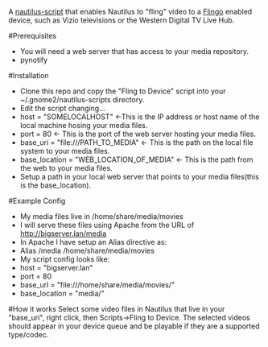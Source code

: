 A [nautilus-script](https://help.ubuntu.com/community/NautilusScriptsHowto) that enables Nautilus to "fling" video to a [Flingo](http://flingo.org) enabled device, such as Vizio televisions or the Western Digital TV Live Hub.

#Prerequisites
 - You will need a web server that has access to your media repository.
 - pynotify

#Installation
 - Clone this repo and copy the "Fling to Device" script into your ~/.gnome2/nautilus-scripts directory.
 - Edit the script changing...
  - host = "SOMELOCALHOST" <-This is the IP address or host name of the local machine hosing your media files.
  - port = 80 <- This is the port of the web server hosting your media files.
  - base_uri = "file:///PATH_TO_MEDIA" <- This is the path on the local file system to your media files.
  - base_location = "WEB_LOCATION_OF_MEDIA" <- This is the path from the web to your media files.
  - Setup a path in your local web server that points to your media files(this is the base_location).
 
#Example Config
 - My media files live in /home/share/media/movies
 - I will serve these files using Apache from the URL of http://bigserver.lan/media
 - In Apache I have setup an Alias directive as:
  - Alias /media /home/share/media/movies
 - My script config looks like:
  - host = "bigserver.lan"
  - port = 80
  - base_url = "file:///home/share/media/movies/"
  - base_location = "media/"

#How it works
Select some video files in Nautilus that live in your "base_uri", right click, then Scripts->Fling to Device. The selected videos should appear in your device queue and be playable if they are a supported type/codec.
